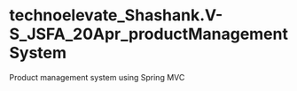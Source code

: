 # technoelevate_Shashank.V-S_JSFA_20Apr_productManagementSystem
Product management system using Spring MVC
